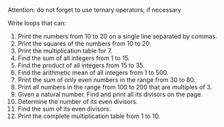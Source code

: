Attention: do not forget to use ternary operators, if necessary

Write loops that can:

1. Print the numbers from 10 to 20 on a single line separated by commas.
2. Print the squares of the numbers from 10 to 20.
3. Print the multiplication table for 7.
4. Find the sum of all integers from 1 to 15.
5. Find the product of all integers from 15 to 35.
6. Find the arithmetic mean of all integers from 1 to 500.
7. Print the sum of only even numbers in the range from 30 to 80.
8. Print all numbers in the range from 100 to 200 that are multiples of 3.
9. Given a natural number. Find and print all its divisors on the page.
10. Determine the number of its even divisors.
11. Find the sum of its even divisors.
12. Print the complete multiplication table from 1 to 10.
